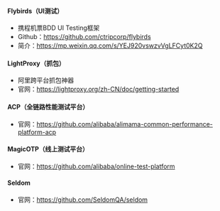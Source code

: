 #### Flybirds（UI测试）
- 携程机票BDD UI Testing框架
- Github：https://github.com/ctripcorp/flybirds
- 简介：https://mp.weixin.qq.com/s/YEJ920vswzvVgLFCyt0K2Q
#### LightProxy（抓包）
- 阿里跨平台抓包神器
- 官网：https://lightproxy.org/zh-CN/doc/getting-started
#### ACP（全链路性能测试平台）
- 官网：https://github.com/alibaba/alimama-common-performance-platform-acp
#### MagicOTP（线上测试平台）
- 官网：https://github.com/alibaba/online-test-platform
#### Seldom
- 官网：https://github.com/SeldomQA/seldom